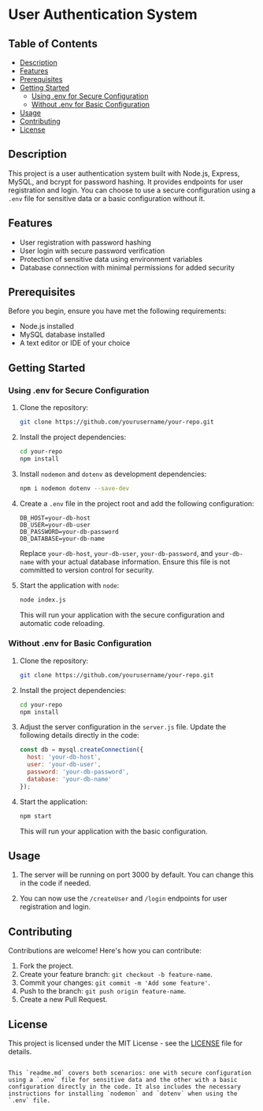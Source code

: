# User Authentication System

## Table of Contents

- [Description](#description)
- [Features](#features)
- [Prerequisites](#prerequisites)
- [Getting Started](#getting-started)
  - [Using .env for Secure Configuration](#using-env-for-secure-configuration)
  - [Without .env for Basic Configuration](#without-env-for-basic-configuration)
- [Usage](#usage)
- [Contributing](#contributing)
- [License](#license)

## Description

This project is a user authentication system built with Node.js, Express, MySQL, and bcrypt for password hashing. It provides endpoints for user registration and login. You can choose to use a secure configuration using a `.env` file for sensitive data or a basic configuration without it.

## Features

- User registration with password hashing
- User login with secure password verification
- Protection of sensitive data using environment variables
- Database connection with minimal permissions for added security

## Prerequisites

Before you begin, ensure you have met the following requirements:

- Node.js installed
- MySQL database installed
- A text editor or IDE of your choice

## Getting Started

### Using .env for Secure Configuration

1. Clone the repository:

   ```bash
   git clone https://github.com/yourusername/your-repo.git
   ```

2. Install the project dependencies:

   ```bash
   cd your-repo
   npm install
   ```

3. Install `nodemon` and `dotenv` as development dependencies:

   ```bash
   npm i nodemon dotenv --save-dev
   ```

4. Create a `.env` file in the project root and add the following configuration:

   ```
   DB_HOST=your-db-host
   DB_USER=your-db-user
   DB_PASSWORD=your-db-password
   DB_DATABASE=your-db-name
   ```

   Replace `your-db-host`, `your-db-user`, `your-db-password`, and `your-db-name` with your actual database information. Ensure this file is not committed to version control for security.

5. Start the application with `node`:

   ```bash
   node index.js
   ```

   This will run your application with the secure configuration and automatic code reloading.

### Without .env for Basic Configuration

1. Clone the repository:

   ```bash
   git clone https://github.com/yourusername/your-repo.git
   ```

2. Install the project dependencies:

   ```bash
   cd your-repo
   npm install
   ```

3. Adjust the server configuration in the `server.js` file. Update the following details directly in the code:

   ```javascript
   const db = mysql.createConnection({
     host: 'your-db-host',
     user: 'your-db-user',
     password: 'your-db-password',
     database: 'your-db-name'
   });
   ```

4. Start the application:

   ```bash
   npm start
   ```

   This will run your application with the basic configuration.

## Usage

1. The server will be running on port 3000 by default. You can change this in the code if needed.

2. You can now use the `/createUser` and `/login` endpoints for user registration and login.

## Contributing

Contributions are welcome! Here's how you can contribute:

1. Fork the project.
2. Create your feature branch: `git checkout -b feature-name`.
3. Commit your changes: `git commit -m 'Add some feature'`.
4. Push to the branch: `git push origin feature-name`.
5. Create a new Pull Request.

## License

This project is licensed under the MIT License - see the [LICENSE](LICENSE) file for details.
```

This `readme.md` covers both scenarios: one with secure configuration using a `.env` file for sensitive data and the other with a basic configuration directly in the code. It also includes the necessary instructions for installing `nodemon` and `dotenv` when using the `.env` file.
